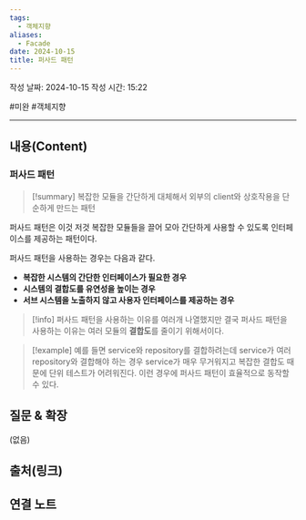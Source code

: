 ```yaml
---
tags:
  - 객체지향
aliases:
  - Facade
date: 2024-10-15
title: 퍼사드 패턴
---
```

작성 날짜: 2024-10-15
작성 시간: 15:22

#미완 #객체지향 

----
## 내용(Content)

### 퍼사드 패턴

>[!summary]
>복잡한 모듈을 간단하게 대체해서 외부의 client와 상호작용을 단순하게 만드는 패턴

퍼사드 패턴은 이것 저것 복잡한 모듈들을 끌어 모아 간단하게 사용할 수 있도록 인터페이스를 제공하는 패턴이다.

퍼사드 패턴을 사용하는 경우는 다음과 같다.

- **복잡한 시스템의 간단한 인터페이스가 필요한 경우**
- **시스템의 결합도를 유연성을 높이는 경우**
- **서브 시스템을 노출하지 않고 사용자 인터페이스를 제공하는 경우**

>[!info]
>퍼사드 패턴을 사용하는 이유를 여러개 나열했지만 결국 퍼사드 패턴을 사용하는 이유는 여러 모듈의 **결합도**를 줄이기 위해서이다.

>[!example]
>예를 들면 service와 repository를 결합하려는데 service가 여러 repository와 결합해야 하는 경우 service가 매우 무거워지고 복잡한 결합도 때문에 단위 테스트가 어려워진다. 이런 경우에 퍼사드 패턴이 효율적으로 동작할 수 있다.


## 질문 & 확장

(없음)

## 출처(링크)


## 연결 노트










